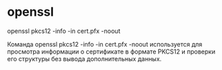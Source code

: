 # openssl

openssl pkcs12 -info -in cert.pfx -noout

Команда openssl pkcs12 -info -in cert.pfx -noout используется для просмотра информации о сертификате в формате PKCS12 и проверки его структуры без вывода дополнительных данных.
